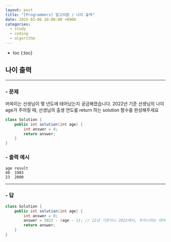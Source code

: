 ```yaml
---
layout: post
title: "[Programmers] 알고리즘 / 나이 출력"
date: 2025-03-06 10:00:00 +0900
categories: 
  - study
  - coding
  - algorithm
---
```


* toc
{:toc}

## 나이 출력

---

### - 문제

머쓱이는 선생님이 몇 년도에 태어났는지 궁금해졌습니다. 2022년 기준 선생님의 나이 age가 주어질 때, 선생님의 출생 연도를 return 하는 solution 함수를 완성해주세요

```java
class Solution {
    public int solution(int age) {
        int answer = 0;
        return answer;
    }
}
```

### - 출력 예시

```
age	result
40	1983
23	2000
```

<!-- >  -->

---

### - 답

```java
class Solution {
    public int solution(int age) {
        int answer = 0;
        answer = 2022 - (age - 1); // 22년 기준이니 2022에서, 우리나라는 태어나면 1살이니 나이에서 1을 빼준후 2022에 빼줌
        return answer;
    }
}
```

<!--  -->
